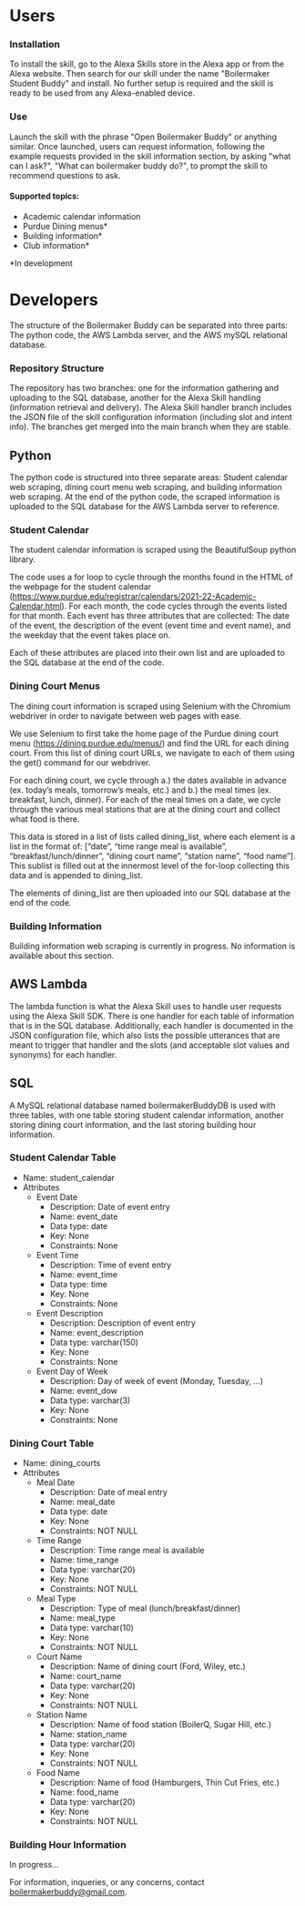 # Users
### Installation
To install the skill, go to the Alexa Skills store in the Alexa app or from the Alexa website. Then search for our skill under the name "Boilermaker Student Buddy" and install. No further setup is required and the skill is ready to be used from any Alexa-enabled device.

### Use
Launch the skill with the phrase "Open Boilermaker Buddy" or anything similar. Once launched, users can request information, following the example requests provided in the skill information section, by asking "what can I ask?", "What can boilermaker buddy do?", to prompt the skill to recommend questions to ask. 

#### Supported topics:

- Academic calendar information
- Purdue Dining menus*
- Building information*
- Club information*

\*In development

# Developers

The structure of the Boilermaker Buddy can be separated into three parts: The python code, the AWS Lambda server, and the AWS mySQL relational database.

### Repository Structure

The repository has two branches: one for the information gathering and uploading to the SQL database, another for the Alexa Skill handling (information retrieval and delivery). The Alexa Skill handler branch includes the JSON file of the skill configuration information (including slot and intent info). The branches get merged into the main branch when they are stable. 

## Python

The python code is structured into three separate areas: Student calendar web scraping, dining court menu web scraping, and building information web scraping.  At the end of the python code, the scraped information is uploaded to the SQL database for the AWS Lambda server to reference.

### Student Calendar

The student calendar information is scraped using the BeautifulSoup python library.

The code uses a for loop to cycle through the months found in the HTML of the webpage for the student calendar (https://www.purdue.edu/registrar/calendars/2021-22-Academic-Calendar.html).  For each month, the code cycles through the events listed for that month.  Each event has three attributes that are collected: The date of the event, the description of the event (event time and event name), and the weekday that the event takes place on.   

Each of these attributes are placed into their own list and are uploaded to the SQL database at the end of the code.

### Dining Court Menus

The dining court information is scraped using Selenium with the Chromium webdriver in order to navigate between web pages with ease.

We use Selenium to first take the home page of the Purdue dining court menu (https://dining.purdue.edu/menus/) and find the URL for each dining court.  From this list of dining court URLs, we navigate to each of them using the get() command for our webdriver.

For each dining court, we cycle through a.) the dates available in advance (ex. today’s meals, tomorrow’s meals, etc.) and b.) the meal times (ex. breakfast, lunch, dinner).  For each of the meal times on a date, we cycle through the various meal stations that are at the dining court and collect what food is there.  

This data is stored in a list of lists called dining_list, where each element is a list in the format of: [“date”, “time range meal is available”, “breakfast/lunch/dinner”, “dining court name”, “station name”, “food name”].  This sublist is filled out at the innermost level of the for-loop collecting this data and is appended to dining_list.

The elements of dining_list are then uploaded into our SQL database at the end of the code.

### Building Information

Building information web scraping is currently in progress.  No information is available about this section.

## AWS Lambda

The lambda function is what the Alexa Skill uses to handle user requests using the Alexa Skill SDK. There is one handler for each table of information that is in the SQL database. Additionally, each handler is documented in the JSON configuration file, which also lists the possible utterances that are meant to trigger that handler and the slots (and acceptable slot values and synonyms) for each handler.

## SQL

A MySQL relational database named boilermakerBuddyDB is used with three tables, with one table storing student calendar information, another storing dining court information, and the last storing building hour information.

### Student Calendar Table
- Name: student_calendar
- Attributes 
  - Event Date
    - Description: Date of event entry
    - Name: event_date
    - Data type: date
    - Key: None
    - Constraints: None
  - Event Time 
    - Description: Time of event entry
    - Name: event_time
    - Data type: time
    - Key: None
    - Constraints: None 
  - Event Description
    - Description: Description of event entry
    - Name: event_description
    - Data type: varchar(150)
    - Key: None
    - Constraints: None
  - Event Day of Week
    - Description: Day of week of event (Monday, Tuesday, …)
    - Name: event_dow
    - Data type: varchar(3)
    - Key: None
    - Constraints: None
    
### Dining Court Table
- Name: dining_courts
- Attributes 
  - Meal Date
    - Description: Date of meal entry
    - Name: meal_date
    - Data type: date
    - Key: None
    - Constraints: NOT NULL
  - Time Range
    - Description: Time range meal is available
    - Name: time_range
    - Data type: varchar(20)
    - Key: None
    - Constraints: NOT NULL
  - Meal Type
    - Description: Type of meal (lunch/breakfast/dinner)
    - Name: meal_type
    - Data type: varchar(10)
    - Key: None
    - Constraints: NOT NULL
  - Court Name
    - Description: Name of dining court (Ford, Wiley, etc.)
    - Name: court_name
    - Data type: varchar(20)
    - Key: None
    - Constraints: NOT NULL
  - Station Name
    - Description: Name of food station (BoilerQ, Sugar Hill, etc.)
    - Name: station_name
    - Data type: varchar(20)
    - Key: None
    - Constraints: NOT NULL
  - Food Name
    - Description: Name of food (Hamburgers, Thin Cut Fries, etc.)
    - Name: food_name
    - Data type: varchar(20)
    - Key: None
    - Constraints: NOT NULL

### Building Hour Information
In progress…

For information, inqueries, or any concerns, contact boilermakerbuddy@gmail.com.
